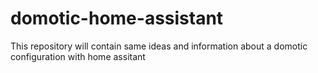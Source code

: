 # domotic-home-assistant
This repository will contain same ideas and information about a domotic configuration with home assitant
